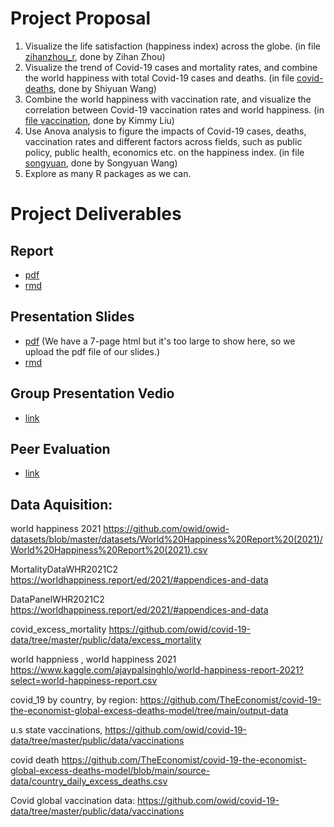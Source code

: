 # Project Proposal
1. Visualize the life satisfaction (happiness index) across the globe. (in file [zihanzhou_r](https://github.com/illinois-stat447/fa21-prj-shiyuan8-sw20-zihanz12-zl32/tree/master/zihanzhou_r), done by Zihan Zhou)
2. Visualize the trend of Covid-19 cases and mortality rates, and combine the world happiness with total Covid-19 cases and deaths. (in file [covid-deaths](https://github.com/illinois-stat447/fa21-prj-shiyuan8-sw20-zihanz12-zl32/tree/master/covid-deaths), done by Shiyuan Wang)
3. Combine the world happiness with vaccination rate, and visualize the correlation between Covid-19 vaccination rates and world happiness. (in [file vaccination](https://github.com/illinois-stat447/fa21-prj-shiyuan8-sw20-zihanz12-zl32/tree/master/vaccination), done by Kimmy Liu)
4. Use Anova analysis to figure the impacts of Covid-19 cases, deaths, vaccination rates and different factors across fields, such as public policy, public health, economics etc. on the happiness index. (in file [songyuan](https://github.com/illinois-stat447/fa21-prj-shiyuan8-sw20-zihanz12-zl32/tree/master/songyuan), done by Songyuan Wang)
5. Explore as many R packages as we can.

# Project Deliverables
## Report 
- [pdf](https://github.com/illinois-stat447/fa21-prj-shiyuan8-sw20-zihanz12-zl32/blob/master/Final_submission/Report_final.pdf)
- [rmd](https://github.com/illinois-stat447/fa21-prj-shiyuan8-sw20-zihanz12-zl32/blob/master/Final_submission/Report_final.Rmd)

## Presentation Slides
- [pdf](https://github.com/illinois-stat447/fa21-prj-shiyuan8-sw20-zihanz12-zl32/blob/master/Final_submission/Presentation_final.pdf)
  (We have a 7-page html but it's too large to show here, so we upload the pdf file of our slides.)
- [rmd](https://github.com/illinois-stat447/fa21-prj-shiyuan8-sw20-zihanz12-zl32/blob/master/Final_submission/Presentation_final.Rmd)

## Group Presentation Vedio
- [link](https://uofi.box.com/s/vxr001a6s8ruuucf5n8pqcm6kisvgtzk)

## Peer Evaluation
- [link](https://github.com/illinois-stat447/fa21-prj-shiyuan8-sw20-zihanz12-zl32/blob/master/Final_submission/Peer%20Evaluation)


## Data Aquisition:

world happiness 2021 https://github.com/owid/owid-datasets/blob/master/datasets/World%20Happiness%20Report%20(2021)/World%20Happiness%20Report%20(2021).csv

MortalityDataWHR2021C2 https://worldhappiness.report/ed/2021/#appendices-and-data

DataPanelWHR2021C2 https://worldhappiness.report/ed/2021/#appendices-and-data

covid_excess_mortality https://github.com/owid/covid-19-data/tree/master/public/data/excess_mortality

world happniess , world happiness 2021 https://www.kaggle.com/ajaypalsinghlo/world-happiness-report-2021?select=world-happiness-report.csv

covid_19 by country, by region: https://github.com/TheEconomist/covid-19-the-economist-global-excess-deaths-model/tree/main/output-data

u.s state vaccinations, https://github.com/owid/covid-19-data/tree/master/public/data/vaccinations

covid death https://github.com/TheEconomist/covid-19-the-economist-global-excess-deaths-model/blob/main/source-data/country_daily_excess_deaths.csv

Covid global vaccination data:
    https://github.com/owid/covid-19-data/tree/master/public/data/vaccinations

